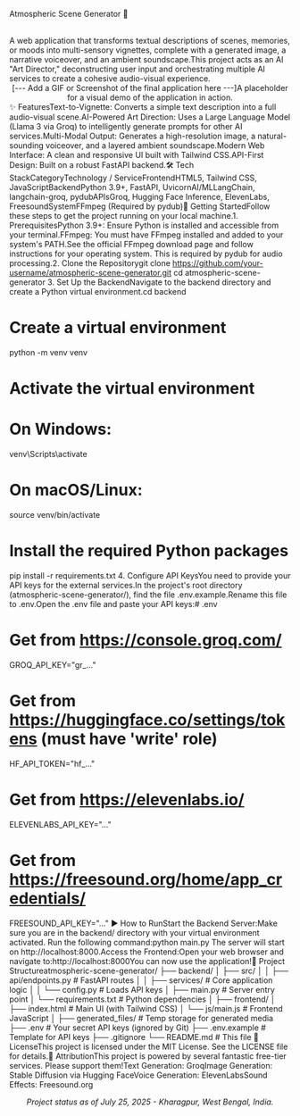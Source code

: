 Atmospheric Scene Generator 🌆<div align="center"></div><br>A web application that transforms textual descriptions of scenes, memories, or moods into multi-sensory vignettes, complete with a generated image, a narrative voiceover, and an ambient soundscape.This project acts as an AI "Art Director," deconstructing user input and orchestrating multiple AI services to create a cohesive audio-visual experience.<br><div align="center">[--- Add a GIF or Screenshot of the final application here ---]A placeholder for a visual demo of the application in action.</div>✨ FeaturesText-to-Vignette: Converts a simple text description into a full audio-visual scene.AI-Powered Art Direction: Uses a Large Language Model (Llama 3 via Groq) to intelligently generate prompts for other AI services.Multi-Modal Output: Generates a high-resolution image, a natural-sounding voiceover, and a layered ambient soundscape.Modern Web Interface: A clean and responsive UI built with Tailwind CSS.API-First Design: Built on a robust FastAPI backend.🛠️ Tech StackCategoryTechnology / ServiceFrontendHTML5, Tailwind CSS, JavaScriptBackendPython 3.9+, FastAPI, UvicornAI/MLLangChain, langchain-groq, pydubAPIsGroq, Hugging Face Inference, ElevenLabs, FreesoundSystemFFmpeg (Required by pydub)🚀 Getting StartedFollow these steps to get the project running on your local machine.1. PrerequisitesPython 3.9+: Ensure Python is installed and accessible from your terminal.FFmpeg: You must have FFmpeg installed and added to your system's PATH.See the official FFmpeg download page and follow instructions for your operating system. This is required by pydub for audio processing.2. Clone the Repositorygit clone https://github.com/your-username/atmospheric-scene-generator.git
cd atmospheric-scene-generator
3. Set Up the BackendNavigate to the backend directory and create a Python virtual environment.cd backend

# Create a virtual environment
python -m venv venv

# Activate the virtual environment
# On Windows:
venv\Scripts\activate
# On macOS/Linux:
source venv/bin/activate

# Install the required Python packages
pip install -r requirements.txt
4. Configure API KeysYou need to provide your API keys for the external services.In the project's root directory (atmospheric-scene-generator/), find the file .env.example.Rename this file to .env.Open the .env file and paste your API keys:# .env

# Get from https://console.groq.com/
GROQ_API_KEY="gr_..."

# Get from https://huggingface.co/settings/tokens (must have 'write' role)
HF_API_TOKEN="hf_..."

# Get from https://elevenlabs.io/
ELEVENLABS_API_KEY="..."

# Get from https://freesound.org/home/app_credentials/
FREESOUND_API_KEY="..."
▶️ How to RunStart the Backend Server:Make sure you are in the backend/ directory with your virtual environment activated. Run the following command:python main.py
The server will start on http://localhost:8000.Access the Frontend:Open your web browser and navigate to:http://localhost:8000You can now use the application!📁 Project Structureatmospheric-scene-generator/
├── backend/
│   ├── src/
│   │   ├── api/endpoints.py      # FastAPI routes
│   │   ├── services/             # Core application logic
│   │   └── config.py           # Loads API keys
│   ├── main.py                 # Server entry point
│   └── requirements.txt        # Python dependencies
│
├── frontend/
│   ├── index.html              # Main UI (with Tailwind CSS)
│   └── js/main.js              # Frontend JavaScript
│
├── generated_files/            # Temp storage for generated media
├── .env                        # Your secret API keys (ignored by Git)
├── .env.example                # Template for API keys
├── .gitignore
└── README.md                   # This file
📄 LicenseThis project is licensed under the MIT License. See the LICENSE file for details.🙏 AttributionThis project is powered by several fantastic free-tier services. Please support them!Text Generation: GroqImage Generation: Stable Diffusion via Hugging FaceVoice Generation: ElevenLabsSound Effects: Freesound.org<br><div align="center"><em>Project status as of July 25, 2025 - Kharagpur, West Bengal, India.</em></div>